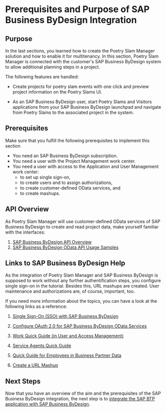 # Prerequisites and Purpose of SAP Business ByDesign Integration

## Purpose

In the last sections, you learned how to create the Poetry Slam Manager solution and how to enable it for multitenancy. In this section, Poetry Slam Manager is connected with the customer's SAP Business ByDesign system to allow additional planning steps in a project.

The following features are handled:
- Create projects for poetry slam events with one click and preview project information on the Poetry Slams UI.

- As an SAP Business ByDesign user, start Poetry Slams and Visitors applications from your SAP Business ByDesign launchpad and navigate from Poetry Slams to the associated project in the system.

## Prerequisites
Make sure that you fulfill the following prerequisites to implement this section
- You need an SAP Business ByDesign subscription.
- You need a user with the Project Management work center.
- You need a user with access to the Application and User Management work center:
    - to set up single sign-on,
    - to create users and to assign authorizations, 
    - to create customer-defined OData services, and
    - to create mashups.

## API Overview
As Poetry Slam Manager will use customer-defined OData services of SAP Business ByDesign to create and read project data, make yourself familiar with the interfaces:

1.	[SAP Business ByDesign API Overview](https://community.sap.com/t5/enterprise-resource-planning-blogs-by-sap/sap-business-bydesign-api-overview/ba-p/13415251)
2.	[SAP Business ByDesign OData API Usage Samples](https://community.sap.com/t5/enterprise-resource-planning-blogs-by-sap/sap-business-bydesign-odata-api-examples/ba-p/13400614) 

## Links to SAP Business ByDesign Help
As the integration of Poetry Slam Manager and SAP Business ByDesign is supposed to work without any further authentification steps, you configure single sign-on in the tutorial. Besides this, URL mashups are created. User maintenance and authorizations are, of course, important, too.

If you need more information about the topics, you can have a look at the following links as a reference:

1. [Single Sign-On (SSO) with SAP Business ByDesign](https://community.sap.com/t5/enterprise-resource-planning-blogs-by-sap/single-sign-on-sso-with-sap-business-bydesign/bc-p/13337099/highlight/true)

2. [Configure OAuth 2.0 for SAP Business ByDesign OData Services](https://community.sap.com/t5/enterprise-resource-planning-blogs-by-sap/configure-oauth-2-0-for-sap-bydesign-odata-services/ba-p/13355322)

3. [Work Quick Guide (in User and Access Management)](https://help.sap.com/docs/SAP_BUSINESS_BYDESIGN/2754875d2d2a403f95e58a41a9c7d6de/2dd4a17b722d10148deffc01caa1c49b.html)

4. [Service Agents Quick Guide](https://help.sap.com/docs/SAP_BUSINESS_BYDESIGN/2754875d2d2a403f95e58a41a9c7d6de/fa1b263da6274a2d864fb75c4f7fc182.html)

5. [Quick Guide for Employees in Business Partner Data](https://help.sap.com/docs/SAP_BUSINESS_BYDESIGN/2754875d2d2a403f95e58a41a9c7d6de/2dd59e78722d1014b6eee1e49ba6383c.html)

6. [Create a URL Mashup](https://help.sap.com/docs/SAP_BUSINESS_BYDESIGN/2754875d2d2a403f95e58a41a9c7d6de/2be269a4722d1014a96d9a0ba09c255a.html)


## Next Steps
Now that you have an overview of the aim and the prerequisites of the SAP Business ByDesign integration, the next step is to [integrate the SAP BTP application with SAP Business ByDesign](./35a-ByD-Integration.md).